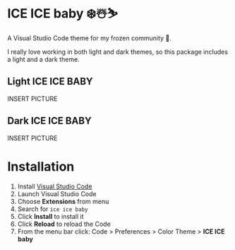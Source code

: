 # ICE ICE baby ❄️☃️⛷️

A Visual Studio Code theme for my frozen community 🧊.

I really love working in both light and dark themes, so this package includes a light and a dark theme.

## Light ICE ICE BABY
INSERT PICTURE

## Dark ICE ICE BABY
INSERT PICTURE

# Installation

1.  Install [Visual Studio Code](https://code.visualstudio.com/)
2.  Launch Visual Studio Code
3.  Choose **Extensions** from menu
4.  Search for `ice ice baby`
5.  Click **Install** to install it
6.  Click **Reload** to reload the Code
7.  From the menu bar click: Code > Preferences > Color Theme > **ICE ICE baby**
